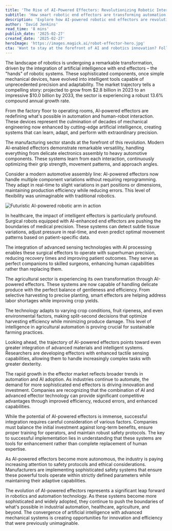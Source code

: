 ```yaml
---
title: 'The Rise of AI-Powered Effectors: Revolutionizing Robotic Interactions'
subtitle: 'How smart robotic end effectors are transforming automation across industries'
description: 'Explore how AI-powered robotic end effectors are revolutionizing automation across industries, from manufacturing to healthcare. With market growth projected to reach $10 billion by 2033, these intelligent tools are transforming precision operations and human-robot collaboration, creating new possibilities in industrial automation, surgical procedures, and agricultural applications.'
author: 'David Jenkins'
read_time: '8 mins'
publish_date: '2025-02-27'
created_date: '2025-02-27'
heroImage: 'https://images.magick.ai/robot-effector-hero.jpg'
cta: 'Want to stay at the forefront of AI and robotics innovation? Follow MagickAI on LinkedIn for regular insights into cutting-edge technologies shaping our automated future.'
---
```


The landscape of robotics is undergoing a remarkable transformation, driven by the integration of artificial intelligence with end effectors – the "hands" of robotic systems. These sophisticated components, once simple mechanical devices, have evolved into intelligent tools capable of unprecedented precision and adaptability. The market trajectory tells a compelling story: projected to grow from $2.8 billion in 2023 to an impressive $10.0 billion by 2033, the sector is experiencing a robust 13.6% compound annual growth rate.

From the factory floor to operating rooms, AI-powered effectors are redefining what's possible in automation and human-robot interaction. These devices represent the culmination of decades of mechanical engineering now enhanced by cutting-edge artificial intelligence, creating systems that can learn, adapt, and perform with extraordinary precision.

The manufacturing sector stands at the forefront of this revolution. Modern AI-enabled effectors demonstrate remarkable versatility, handling everything from delicate electronics assembly to heavy automotive components. These systems learn from each interaction, continuously optimizing their grip strength, movement patterns, and approach angles.

Consider a modern automotive assembly line: AI-powered effectors now handle multiple component variations without requiring reprogramming. They adapt in real-time to slight variations in part positions or dimensions, maintaining production efficiency while reducing errors. This level of flexibility was unimaginable with traditional robotics.

![Futuristic AI-powered robotic arm in action](https://images.magick.ai/futuristic-robotic-arm.jpg)

In healthcare, the impact of intelligent effectors is particularly profound. Surgical robots equipped with AI-enhanced end effectors are pushing the boundaries of medical precision. These systems can detect subtle tissue variations, adjust pressure in real-time, and even predict optimal movement patterns based on patient-specific data.

The integration of advanced sensing technologies with AI processing enables these surgical effectors to operate with superhuman precision, reducing recovery times and improving patient outcomes. They serve as perfect companions to skilled surgeons, enhancing human capabilities rather than replacing them.

The agricultural sector is experiencing its own transformation through AI-powered effectors. These systems are now capable of handling delicate produce with the perfect balance of gentleness and efficiency. From selective harvesting to precise planting, smart effectors are helping address labor shortages while improving crop yields.

The technology adapts to varying crop conditions, fruit ripeness, and even environmental factors, making split-second decisions that optimize harvesting efficiency while minimizing produce damage. This level of intelligence in agricultural automation is proving crucial for sustainable farming practices.

Looking ahead, the trajectory of AI-powered effectors points toward even greater integration of advanced materials and intelligent systems. Researchers are developing effectors with enhanced tactile sensing capabilities, allowing them to handle increasingly complex tasks with greater dexterity.

The rapid growth in the effector market reflects broader trends in automation and AI adoption. As industries continue to automate, the demand for more sophisticated end effectors is driving innovation and investment. Companies are recognizing that the combination of AI and advanced effector technology can provide significant competitive advantages through improved efficiency, reduced errors, and enhanced capabilities.

While the potential of AI-powered effectors is immense, successful integration requires careful consideration of various factors. Companies must balance the initial investment against long-term benefits, ensure proper training for operators, and maintain robust safety protocols. The key to successful implementation lies in understanding that these systems are tools for enhancement rather than complete replacement of human expertise.

As AI-powered effectors become more autonomous, the industry is paying increasing attention to safety protocols and ethical considerations. Manufacturers are implementing sophisticated safety systems that ensure these powerful tools operate within strictly defined parameters while maintaining their adaptive capabilities.

The evolution of AI-powered effectors represents a significant leap forward in robotics and automation technology. As these systems become more sophisticated and widely adopted, they continue to push the boundaries of what's possible in industrial automation, healthcare, agriculture, and beyond. The convergence of artificial intelligence with advanced mechanical systems is creating opportunities for innovation and efficiency that were previously unimaginable.